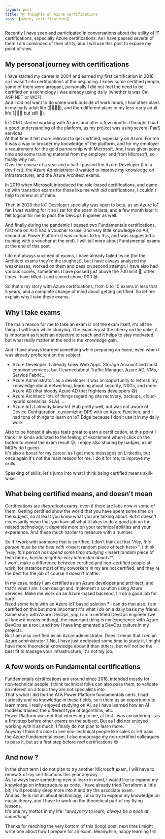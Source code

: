 ```yaml
---
layout: post
title: My thoughts on Azure certifications
tags: [azure, certifications]
---
```


Recently I have seen and participated in conversations about the utility of IT certifications, especially Azure certifications. As I have passed several of them I am convinced of their utility, and I will use this post to expose my point of view.


## My personal journey with certifications

I have started my career in 2004 and earned my first certification in 2016, so I wasn't into certifications at the beginning. I knew some certified people, some of them were arrogant, personally I did not feel the need to be certified on a technology I was already using daily (whether is was C#, ASP.NET or WCF).  
And I did not want to do some work outside of work hours, I had other plans in my early adult life (🎉🍻🙌🎸), and then different plans in my less-early adult life (👫👶👶 but still 🎸).

In 2016 I started working with Azure, and after a few months I thought I had a good understanding of the platform, as my project was using several PaaS services.  
At that time it felt more relevant to get certified, especially on Azure. For me it was a way to broader my knowledge of the platform, and for my employer a requirement for the gold partnership with Microsoft. And I was given some time and some training material from my employer and from Microsoft, so finally why not.  
Over the course of a year and a half I passed the Azure Developer (I'm a dev first), the Azure Administrator (I wanted to improve my knowledge on infrastructure), and the Azure Architect exams. 

In 2019 when Microsoft introduced the role-based certifications, and came up with transition exams for those like me with *old* certifications, I couldn't help to renew all of mine.  

Then in 2020 the IoT Developer specialty was open to beta, as an Azure IoT fan I was waiting for it so I sat for the exam in beta, and a few month later it felt logical for me to pass the DevOps Engineer as well. 

And finally during the pandemic I passed two Fundamentals certifications, first one on AI (I had a voucher to use, and very little knowledge on AI), second on Power Platform (I was curious to try this, and was suggested a training with a voucher at the end). I will tell more about Fundamental exams at the end of this post.

I do not always succeed at exams, I have already failed twice (for the Architect exams they're the toughest), but I have always analyzed my weaknesses, worked on them and pass on second attempt. I have also had various scores, sometimes I have passed just above the 700 limit 😬, other times I have killed it and scored above 900 😎.  

So that's my story with Azure certifications, from 0 to 10 exams in less that 5 years, and a complete change of mind about getting certified. So let me explain why I take these exams.


## Why I take exams

The main reason for me to take an exam is not the exam itself, it's all the things I will learn while studying. The exam is just the cherry on the cake, it is important as it sets an objective to reach and it helps to stay motivated, but what really matter at the end is the knowledge gain.  

And I have always learned something while preparing an exam, even when I was already proficient on the subject:
- Azure Developer: I already knew Web Apps, Storage Account and most common services, but I learned about Traffic Manager, Azure AD, VMs, Service Fabric...
- Azure Administrator: as a developer it was an opportunity to refresh my knowledge about networking, learning about security, NSGs, and more Azure AD (that bloody Azure AD that frightens developers 😅)
- Azure Architect: lots of things regarding site recovery, backups, cloud-hybrid scenarios, SLAs, ...
- Azure IoT: I already knew IoT Hub pretty well, but was not aware of Device Configuration, customizing DPS with an Azure Function, and I had tons of things to learn on IoT Edge because I don't use it in my daily work

Also to be honest it always feels great to earn a certification, at this point I think I'm kinda addicted to the feeling of excitement when I click on the button to reveal the exam result 😜. I enjoy also sharing by badges, as all MCPs do I guess.  
It's also a boost for my career, as I get more messages on Linkedin, but once again it's not the main reason for me. I do it for me, to improve my skills.  

Speaking of skills, let's jump into what I think being certified means skill-wise.


## What being certified means, and doesn't mean

Certifications are *theoretical* exams, even if there are labs now in some of them. 
Getting certified show the world that you have spent some time on the subject, so at least you know what you are talking about. But it doesn't necessarily mean that you have all what it takes to do a good job on the related technology, it depends more on your technical abilities and your experience. And these much harder to measure with a number.

So if I work with someone that is certified, I don't think at first *"Hey, this person must be the best with* &lt;insert random piece of tech here&gt;*"*, I think *"Hey, this person has spend some time studying* &lt;insert random piece of tech here&gt;*, he/she might be very interested about it"*.  
I won't make a difference between certified and non-certified people at work, for instance most of my coworkers in my are not certified, and they're the best for the job of course it doesn't matter.

In my case, today I am certified as an Azure developer and architect, and that's what I am: I can design and implement a solution using Azure services. Make me work on an Azure-based backend, I'll do a good job for sure.  
Need some help with an Azure IoT based solution ? I can do that also, I am certified on this but more important it's what I do on a daily basis my friend.  
Same story with Azure DevOps, yup I am a certified DevOps engineer (we all know it means nothing), the important thing is my experience with Azure DevOps as a tool, and how I have implemented a DevOps culture in my projects.  
But I am also certified as an Azure administrator. Does it mean that I *am* an Azure administrator ? No, I have just dedicated some time to study it, I might have more theoretical knowledge about it than others, but will not be the best fit to manage your infrastructure, it's not my job.


## A few words on Fundamental certifications

Fundamentals certifications are around since 2018, intended mostly for non-technical people. I think technical folks can also pass them, to validate an interest on a topic they are not specialists into.  
That's what I did for the AI & Power Platform fundamentals certs, I had curiosity and no knowledge in these fields, so it them as an opportunity to learn more. I really enjoyed studying on AI, as I have learned how an AI model is trained, the different type of algorithms, etc.  
Power Platform was not that interesting to me, at first I was considering it as a first step before other exams on the subject. But as I did not enjoyed working with it as much, I finally do not plan to learn more.  
Anyway I think it's nice to see non-technical people like sales or HR pass the Azure Fundamental exam, I also encourage my non-certified colleagues to pass it, but as a first step before *real* certifications 😉


## And now ?

In the short term I do not plan to try another Microsoft exam, I will have to renew 3 of my certifications this year anyway.  
As I always have something new to learn in mind, I would like to expand my knowledge on infrastructure as code. I have already tried Terraform a little bit, I will probably deep more into it and try the associate exam.  
And as life is not all about technology, I also try to expand my knowledge on music theory, and I have to work on the theoretical part of my flying lessons.  
It's one my mottos in my life: *"always try to learn, always be a noob at something"*.  

Thanks for reaching the very bottom of this (long) post, next time I might write one about how I prepare for an exam. Meanwhile, happy learning ! 🤓